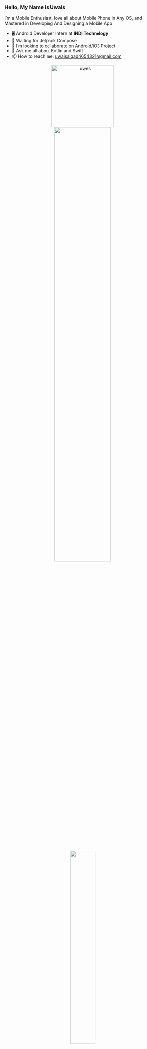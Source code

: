 ### Hello, My Name is Uwais

I’m a Mobile Enthusiast, love all about Mobile Phone in Any OS, and Mastered in Developing And Designing a Mobile App

- 🖥 Android Developer Intern at <b>INDI Technology</b>
- 📱 Waiting for Jetpack Compose
- 👯 I’m looking to collaborate on Android/iOS Project
- 💬 Ask me all about Kotlin and Swift
- 📫 How to reach me: uwaisalqadri654321@gmail.com

<p align="center">
  <img src="https://media.giphy.com/media/DgdKNRb3vD82dGjPOL/giphy.gif" alt="uwes" width="200" height="200"/>
  
 <img src="https://github-readme-stats.vercel.app/api?username=uwais123&&show_icons=true&title_color=4ecdc4&icon_color=247ba0&text_color=1a535c&bg_color=ffffff" width="60%">
  
  <img align="center" src="https://github-readme-stats.vercel.app/api/top-langs/?username=uwais123&theme=radical&hide_langs_below=1&layout=compact&&title_color=32C326&icon_color=8E8F8E&text_color=00000&bg_color=fffff" width="40%">
 
</p>

<p align="center">
<img src="https://upload.wikimedia.org/wikipedia/commons/thumb/7/74/Kotlin-logo.svg/1024px-Kotlin-logo.svg.png" alt="uwes" width="200" height="200"/>
<img src="https://www.logolynx.com/images/logolynx/61/613bae3100d3a39b1cdb21c08694cefc.png" alt="uwes" width="200" height="200"/>
</p>

